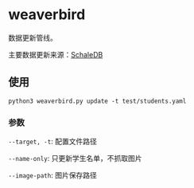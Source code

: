# weaverbird

数据更新管线。

主要数据更新来源：[SchaleDB](https://lonqie.github.io/SchaleDB/)

## 使用

```shell
python3 weaverbird.py update -t test/students.yaml
```

### 参数
`--target, -t`: 配置文件路径

`--name-only`: 只更新学生名单，不抓取图片

`--image-path`: 图片保存路径